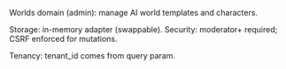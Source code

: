 Worlds domain (admin): manage AI world templates and characters.

Storage: in-memory adapter (swappable).
Security: moderator+ required; CSRF enforced for mutations.

Tenancy: tenant_id comes from query param.

